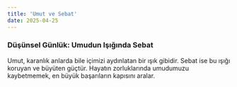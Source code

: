 ```yaml
---
title: 'Umut ve Sebat'
date: 2025-04-25
---
```

### Düşünsel Günlük: Umudun Işığında Sebat

Umut, karanlık anlarda bile içimizi aydınlatan bir ışık gibidir. Sebat ise bu ışığı koruyan ve büyüten güçtür. Hayatın zorluklarında umudumuzu kaybetmemek, en büyük başarıların kapısını aralar.
